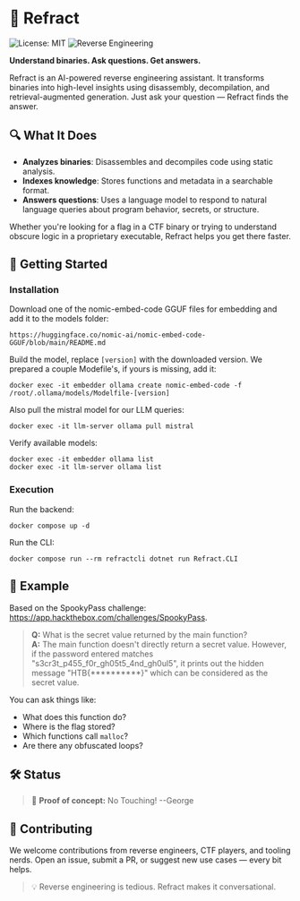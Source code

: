 # 🧠 Refract

![License: MIT](https://img.shields.io/badge/license-MIT-green)
![Reverse Engineering](https://img.shields.io/badge/focus-Reverse%20Engineering-blue)

**Understand binaries. Ask questions. Get answers.**

Refract is an AI-powered reverse engineering assistant. It transforms binaries into high-level insights using disassembly, decompilation, and retrieval-augmented generation. Just ask your question — Refract finds the answer.

## 🔍 What It Does

- **Analyzes binaries**: Disassembles and decompiles code using static analysis.
- **Indexes knowledge**: Stores functions and metadata in a searchable format.
- **Answers questions**: Uses a language model to respond to natural language queries about program behavior, secrets, or structure.

Whether you're looking for a flag in a CTF binary or trying to understand obscure logic in a proprietary executable, Refract helps you get there faster.

## 🔰 Getting Started
### Installation
Download one of the nomic-embed-code GGUF files for embedding and add it to the models folder:
```
https://huggingface.co/nomic-ai/nomic-embed-code-GGUF/blob/main/README.md
```
Build the model, replace `[version]` with the downloaded version. We prepared a couple Modefile's, if yours is missing, add it:
```
docker exec -it embedder ollama create nomic-embed-code -f /root/.ollama/models/Modelfile-[version]
```
Also pull the mistral model for our LLM queries:
```
docker exec -it llm-server ollama pull mistral
```
Verify available models:
```
docker exec -it embedder ollama list
docker exec -it llm-server ollama list
```

### Execution
Run the backend:
```
docker compose up -d
```
Run the CLI:
```
docker compose run --rm refractcli dotnet run Refract.CLI 
```

## 🚀 Example

Based on the SpookyPass challenge: https://app.hackthebox.com/challenges/SpookyPass.

> **Q:** What is the secret value returned by the main function?  
> **A:** The main function doesn't directly return a secret value. However, if the password entered matches "s3cr3t_p455_f0r_gh05t5_4nd_gh0ul5", it prints out the hidden message "HTB{**********}" which can be considered as the secret value.

You can ask things like:

- What does this function do?
- Where is the flag stored?
- Which functions call `malloc`?
- Are there any obfuscated loops?

## 🛠️ Status

> 🔬 **Proof of concept:** No Touching! --George

## 🤝 Contributing

We welcome contributions from reverse engineers, CTF players, and tooling nerds. Open an issue, submit a PR, or suggest new use cases — every bit helps.

> 💡 Reverse engineering is tedious. Refract makes it conversational.